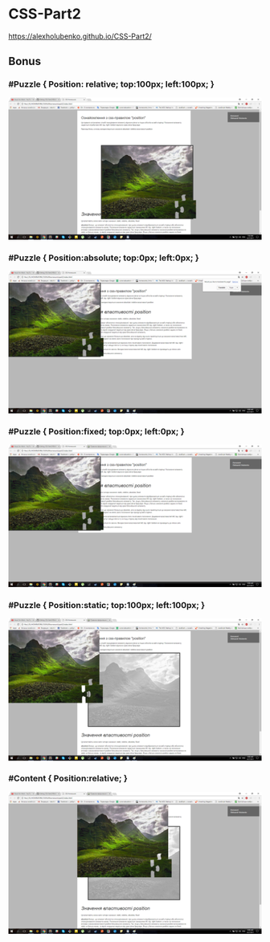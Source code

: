 # CSS-Part2
https://alexholubenko.github.io/CSS-Part2/
## Bonus 
### #Puzzle { Position: relative; top:100px; left:100px; }
![](https://github.com/AlexHolubenko/CSS-Part2/blob/gh-pages/img/bonus/case1.png)

### #Puzzle { Position:absolute; top:0px; left:0px; }
![](https://github.com/AlexHolubenko/CSS-Part2/blob/gh-pages/img/bonus/case2.png)

### #Puzzle { Position:fixed; top:0px; left:0px; }
![](https://github.com/AlexHolubenko/CSS-Part2/blob/gh-pages/img/bonus/case3.png)

### #Puzzle { Position:static; top:100px; left:100px; }
![](https://github.com/AlexHolubenko/CSS-Part2/blob/gh-pages/img/bonus/case4.png)

### #Content { Position:relative; }
![](https://github.com/AlexHolubenko/CSS-Part2/blob/gh-pages/img/bonus/case5.png)

